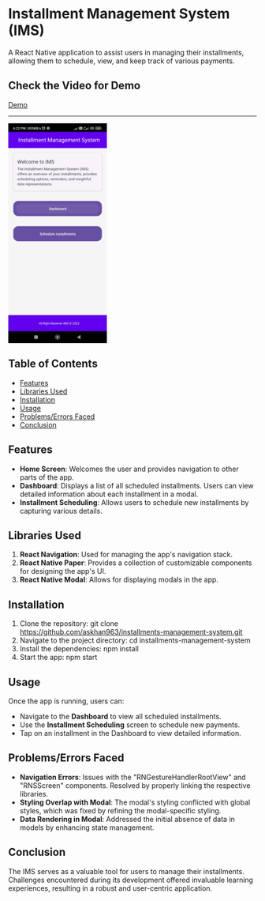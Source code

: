 # Installment Management System (IMS)

A React Native application to assist users in managing their installments, allowing them to schedule, view, and keep track of various payments.
## Check the Video for Demo 
 [Demo](https://www.youtube.com/shorts/6tMjFW5JxcA)

---
 
<img src="https://github.com/askhan963/installments-management-system/blob/main/ims.jpg" width="200" align="center" alt="Insert IMS Screenshot Here">

## Table of Contents

- [Features](#features)
- [Libraries Used](#libraries-used)
- [Installation](#installation)
- [Usage](#usage)
- [Problems/Errors Faced](#problemserrors-faced)
- [Conclusion](#conclusion)

## Features

- **Home Screen**: Welcomes the user and provides navigation to other parts of the app.
- **Dashboard**: Displays a list of all scheduled installments. Users can view detailed information about each installment in a modal.
- **Installment Scheduling**: Allows users to schedule new installments by capturing various details.

## Libraries Used

1. **React Navigation**: Used for managing the app's navigation stack.
2. **React Native Paper**: Provides a collection of customizable components for designing the app's UI.
3. **React Native Modal**: Allows for displaying modals in the app.

## Installation

1. Clone the repository: git clone https://github.com/askhan963/installments-management-system.git
2. Navigate to the project directory: cd installments-management-system
3. Install the dependencies: npm install
4. Start the app: npm start


## Usage

Once the app is running, users can:

- Navigate to the **Dashboard** to view all scheduled installments.
- Use the **Installment Scheduling** screen to schedule new payments.
- Tap on an installment in the Dashboard to view detailed information.

## Problems/Errors Faced

- **Navigation Errors**: Issues with the "RNGestureHandlerRootView" and "RNSScreen" components. Resolved by properly linking the respective libraries.
- **Styling Overlap with Modal**: The modal's styling conflicted with global styles, which was fixed by refining the modal-specific styling.
- **Data Rendering in Modal**: Addressed the initial absence of data in models by enhancing state management.

## Conclusion

The IMS serves as a valuable tool for users to manage their installments. Challenges encountered during its development offered invaluable learning experiences, resulting in a robust and user-centric application.


